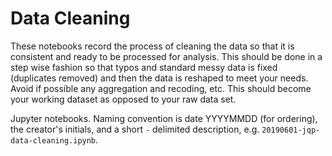 # Data Cleaning

These notebooks record the process of cleaning the data so that it is consistent and ready to be processed for analysis. This should be done in a step wise fashion so that typos and standard messy data is fixed (duplicates removed) and then the data is reshaped to meet your needs. Avoid if possible any aggregation and recoding, etc. This should become your working dataset as opposed to your raw data set.

Jupyter notebooks. Naming convention is date YYYYMMDD (for ordering), the creator's initials, and a short `-` delimited description, e.g. `20190601-jqp-data-cleaning.ipynb`.
